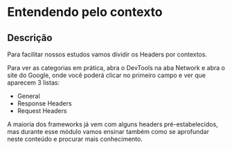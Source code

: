 # Entendendo pelo contexto

## Descrição

Para facilitar nossos estudos vamos dividir os Headers por contextos.

Para ver as categorias em prática, abra o DevTools na aba Network e abra o site do Google, onde você poderá clicar no primeiro campo e ver que aparecem 3 listas:

- General
- Response Headers
- Request Headers

A maioria dos frameworks já vem com alguns headers pré-estabelecidos, mas durante esse módulo vamos ensinar também como se aprofundar neste conteúdo e procurar mais conhecimento.
